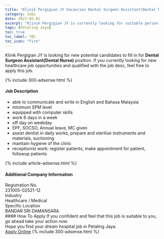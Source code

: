 ```yaml
---
title: "Klinik Pergigian JY Vacancies Dental Surgeon Assistant(Dental Nurse)" 
category: Jobs 
date: 2021-05-01 
excerpt: "Klinik Pergigian JY is currently looking for suitable person to fill in the Dental Surgeon Assistant(Dental Nurse) which positioned at Petaling Jaya" 
tags: [Petaling Jaya] 
toc: true 
toc_label: TOC 
toc_icon: "fire" 
--- 
```


<p>Klinik Pergigian JY is looking for new potential candidates to fill in for <b>Dental Surgeon Assistant(Dental Nurse)</b> position. If you currently looking for new healthcare job opportunities and qualified with the job desc, feel free to apply this job.
</p>{% include 300-adsense.html %} 
<div><div><h4>Job Description</h4></div><div><div><span><div><ul><li>able to communicate and write in English and Bahasa Malaysia</li><li>minimum SPM level</li><li>equipped with computer skills</li><li>work 6 days in a week</li><li>off day on weekday</li><li>EPF, SOCSO, Annual leave, MC given</li><li>assist dentist in daily works, prepare and sterilise instruments and materials, suctioning</li><li>maintain hygiene of the clinic</li><li>receptionist work: register patients, make appointment for patient, followup patients</li></ul></div></span></div></div></div> 
{% include article-adsense.html %} 
<div><div><h4>Additional Company Information</h4></div><div><div><div><div><div><div><div><span>Registration No.</span></div><div><span>231005-02521-12</span></div></div></div></div><div><div><div><div><span>Industry</span></div><div><span>Healthcare / Medical</span></div></div></div></div><div><div><div><div><span>Specific Location</span></div><div><span>BANDAR SRI DAMANSARA</span></div></div></div></div></div></div></div></div> 
#### How To Apply 
If you confident and feel that this job is suitable to you, go ahead take your action now. <br/> 
Hope you find your dream hospital job in Petaling Jaya. <br/> 
<a href="https://www.jobstreet.com.my/en/job/dental-surgeon-assistant-dental-nurse-4544696?jobId=jobstreet-my-job-4544696" class="btn btn--warning" target="_blank" rel="nofollow noopenner">Apply Online</a> 
{% include 300-adsense.html %} 